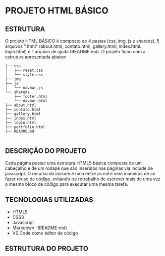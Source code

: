 # PROJETO HTML BÁSICO
## ESTRUTURA
O projeto HTML BÁSICO é composto de 4 pastas (css, img, js e shareds), 5 arquivos ".html" (about.html, contato.html, gallery.html, index.html. login.html) e 1 arquivo de ajuda (README.md). O projeto ficou com a estrutura apresentada abaixo:

```
├── css
│   ├── reset.css
│   └── style.css
├── img
├── js
│   └── navbar.js
└── shareds
    ├── footer.html
    └── navbar.html
├── about.html
├── contato.html
├── gallery.html
├── index.html
├── login.html
├── portfolio.html
├── README.md
    
```
## DESCRIÇÃO DO PROJETO
Cada página possui uma estrutura HTML5 básica composta de um cabeçalho e de um rodapé que são inseridos nas páginas via include de javascript. O recurso do include é uma entre as mil e uma maneiras de se fazer reuso de código, evitando-se retrabalho de escrever mais de uma vez o mesmo bloco de código para executar uma mesma tarefa.
## TECNOLOGIAS UTILIZADAS
- HTML5
- CSS3
- Javascript
- Markdown -(README-md)
- VS Code como editor de código

## ESTRUTURA DO PROJETO